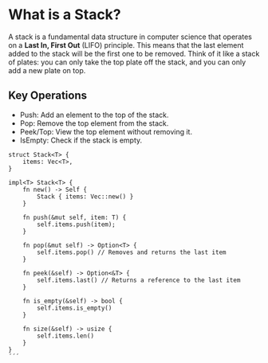 
# What is a Stack?
A stack is a fundamental data structure in computer science that operates on a **Last In, First Out** (LIFO) principle. This means that the last element added to the stack will be the first one to be removed. Think of it like a stack of plates: you can only take the top plate off the stack, and you can only add a new plate on top.

## Key Operations
- Push: Add an element to the top of the stack.
- Pop: Remove the top element from the stack.
- Peek/Top: View the top element without removing it.
- IsEmpty: Check if the stack is empty.

```
struct Stack<T> {
    items: Vec<T>,
}

impl<T> Stack<T> {
    fn new() -> Self {
        Stack { items: Vec::new() }
    }

    fn push(&mut self, item: T) {
        self.items.push(item);
    }

    fn pop(&mut self) -> Option<T> {
        self.items.pop() // Removes and returns the last item
    }

    fn peek(&self) -> Option<&T> {
        self.items.last() // Returns a reference to the last item
    }

    fn is_empty(&self) -> bool {
        self.items.is_empty()
    }

    fn size(&self) -> usize {
        self.items.len()
    }
}
´´´
